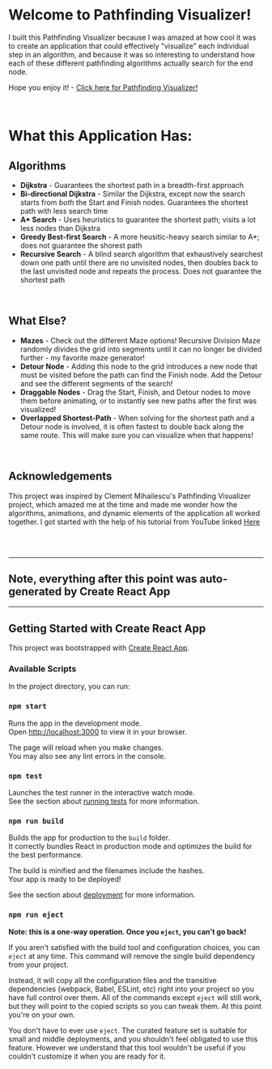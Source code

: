 # Welcome to Pathfinding Visualizer!

I built this Pathfinding Visualizer because I was amazed at how cool it was to create an application that could effectively "visualize" each individual step in an algorithm, and because it was so interesting to understand how each of these different pathfinding algorithms actually search for the end node.

Hope you enjoy it! - [Click here for Pathfinding Visualizer!](https://natedddd.github.io/Path_Finder_Animation/)

<br>

# What this Application Has:

## Algorithms

- **Dijkstra** - Guarantees the shortest path in a breadth-first approach
- **Bi-directional Dijkstra** - Similar the Dijkstra, except now the search starts from *both* the Start and Finish nodes. Guarantees the shortest path with less search time
- **A\* Search** - Uses heuristics to guarantee the shortest path; visits a lot less nodes than Dijkstra
- **Greedy Best-first Search** - A more heusitic-heavy search similar to A*; does not guarantee the shorest path
- **Recursive Search** - A blind search algorithm that exhaustively searchest down one path until there are no unvisited nodes, then doubles back to the last unvisited node and repeats the process. Does not guarantee the shortest path

<br>

## What Else?

- **Mazes** - Check out the different Maze options! Recursive Division Maze randomly divides the grid into segments until it can no longer be divided further - my favorite maze generator!
- **Detour Node** - Adding this node to the grid introduces a new node that must be visited before the path can find the Finish node. Add the Detour and see the different segments of the search!
- **Draggable Nodes** - Drag the Start, Finish, and Detour nodes to move them before animating, or to instantly see new paths after the first was visualized!
- **Overlapped Shortest-Path** - When solving for the shortest path and a Detour node is involved, it is often fastest to double back along the same route. This will make sure you can visualize when that happens!

<br>

## Acknowledgements

This project was inspired by Clement Mihailescu's Pathfinding Visualizer project, which amazed me at the time and made me wonder how the algorithms, animations, and dynamic elements of the application all worked together. I got started with the help of his tutorial from YouTube linked [Here](https://www.youtube.com/watch?v=msttfIHHkak) 


<br>
<br>

---
## Note, everything after this point was auto-generated by Create React App
---

## Getting Started with Create React App

This project was bootstrapped with [Create React App](https://github.com/facebook/create-react-app).

### Available Scripts

In the project directory, you can run:

### `npm start`

Runs the app in the development mode.\
Open [http://localhost:3000](http://localhost:3000) to view it in your browser.

The page will reload when you make changes.\
You may also see any lint errors in the console.

### `npm test`

Launches the test runner in the interactive watch mode.\
See the section about [running tests](https://facebook.github.io/create-react-app/docs/running-tests) for more information.

### `npm run build`

Builds the app for production to the `build` folder.\
It correctly bundles React in production mode and optimizes the build for the best performance.

The build is minified and the filenames include the hashes.\
Your app is ready to be deployed!

See the section about [deployment](https://facebook.github.io/create-react-app/docs/deployment) for more information.

### `npm run eject`

**Note: this is a one-way operation. Once you `eject`, you can't go back!**

If you aren't satisfied with the build tool and configuration choices, you can `eject` at any time. This command will remove the single build dependency from your project.

Instead, it will copy all the configuration files and the transitive dependencies (webpack, Babel, ESLint, etc) right into your project so you have full control over them. All of the commands except `eject` will still work, but they will point to the copied scripts so you can tweak them. At this point you're on your own.

You don't have to ever use `eject`. The curated feature set is suitable for small and middle deployments, and you shouldn't feel obligated to use this feature. However we understand that this tool wouldn't be useful if you couldn't customize it when you are ready for it.